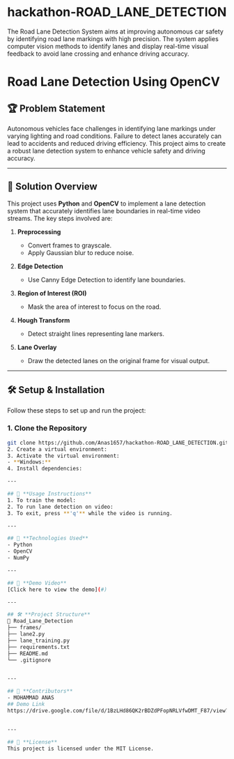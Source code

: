 # hackathon-ROAD_LANE_DETECTION
The Road Lane Detection System aims at improving autonomous car safety by identifying road lane markings with high precision. The system applies computer vision methods to identify lanes and display real-time visual feedback to avoid lane crossing and enhance driving accuracy.
# Road Lane Detection Using OpenCV  

## 🏆 Problem Statement  
Autonomous vehicles face challenges in identifying lane markings under varying lighting and road conditions. Failure to detect lanes accurately can lead to accidents and reduced driving efficiency. This project aims to create a robust lane detection system to enhance vehicle safety and driving accuracy.  

---

## 🚀 Solution Overview  
This project uses **Python** and **OpenCV** to implement a lane detection system that accurately identifies lane boundaries in real-time video streams. The key steps involved are:  

1. **Preprocessing**  
   - Convert frames to grayscale.  
   - Apply Gaussian blur to reduce noise.  

2. **Edge Detection**  
   - Use Canny Edge Detection to identify lane boundaries.  

3. **Region of Interest (ROI)**  
   - Mask the area of interest to focus on the road.  

4. **Hough Transform**  
   - Detect straight lines representing lane markers.  

5. **Lane Overlay**  
   - Draw the detected lanes on the original frame for visual output.  

---

## 🛠️ Setup & Installation  
Follow these steps to set up and run the project:  

### 1. **Clone the Repository**  
```bash
git clone https://github.com/Anas1657/hackathon-ROAD_LANE_DETECTION.git
2. Create a virtual environment:  
3. Activate the virtual environment:  
- **Windows:**  
4. Install dependencies:  

---

## 🚀 **Usage Instructions**  
1. To train the model:  
2. To run lane detection on video:  
3. To exit, press **'q'** while the video is running.  

---

## 🌟 **Technologies Used**  
- Python  
- OpenCV  
- NumPy  

---

## 🎥 **Demo Video**  
[Click here to view the demo](#)  

---

## 🛠️ **Project Structure**  
📂 Road_Lane_Detection
├── frames/
├── lane2.py
├── lane_training.py
├── requirements.txt
├── README.md
└── .gitignore


---

## 🙌 **Contributors**  
- MOHAMMAD ANAS
## Demo Link
https://drive.google.com/file/d/1BzLHd86QK2rBDZdPFopNRLVfwDMT_F87/view?usp=drivesdk)


---

## 📄 **License**  
This project is licensed under the MIT License.  






